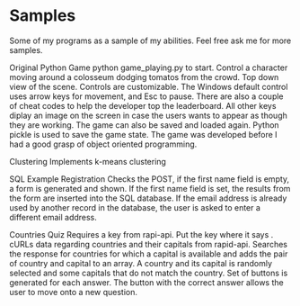 # Samples
Some of my programs as a sample of my abilities.
Feel free ask me for more samples.

Original Python Game
python game_playing.py to start.
Control a character moving around a colosseum dodging tomatos from the crowd.
Top down view of the scene.
Controls are customizable. The Windows default control uses arrow keys for movement, and Esc to pause.
There are also a couple of cheat codes to help the developer top the leaderboard.
All other keys diplay an image on the screen in case the users wants to appear as though they are working.
The game can also be saved and loaded again. Python pickle is used to save the game state.
The game was developed before I had a good grasp of object oriented programming.

Clustering
Implements k-means clustering

SQL Example Registration
Checks the POST, if the first name field is empty, a form is generated and shown.
If the first name field is set, the results from the form are inserted into the SQL database.
If the email address is already used by another record in the database, the user is asked to enter a different email address.

Countries Quiz
Requires a key from rapi-api. Put the key where it says <KEY GOES HERE>.
cURLs data regarding countries and their capitals from rapid-api.
Searches the response for countries for which a capital is available and adds the pair of country and capital to an array.
A country and its capital is randomly selected and some capitals that do not match the country.
Set of buttons is generated for each answer. The button with the correct answer allows the user to move onto a new question.

